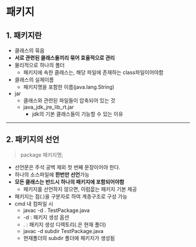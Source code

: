 # 패키지
## 1. 패키지란
- 클래스의 묶음
- **서로 관련된 클래스들끼리 묶어 효울적으로 관리**
- 물리적으로 하나의 폴더
  - 패키지에 속한 클래스는, 해당 파일에 존재하는 class파일이어야함
- 클래스의 실제이름
  - 패키지명을 포함한 이름(java.lang.String)
- jar
  - 클래스와 관련된 파일들이 압축되어 있는 것
  - java_jdk_jre_lib_rt.jar 
    - jdk의 기본 클래스들이 기능할 수 있는 이유

***

## 2. 패키지의 선언   
> package 패키지명;   

- 선언문은 주석 공백 제외 첫 번째 문장이어야 한다.
- 하나의 소스파일에 **한번만 선언**가능
- **모든 클래스는 반드시 하나의 패키지에 포함되어야함**
  - 패키지를 선언하지 않으면, 이럼읎는 패키지 기본 제공
- 패키지는 점(.)을 구분자로 하여 계층구조로 구성 가능
- cmd 내 컴파일 시
  - javac -d . TestPackage.java
  - -d : 패키지 생성 옵션
  - . : 패키지 생성 디렉토리(.은 현재 폴더)
  - javac -d subdir TestPackage.java
  - 현재폴더의 subdir 폴더에 패키지가 생성됨
